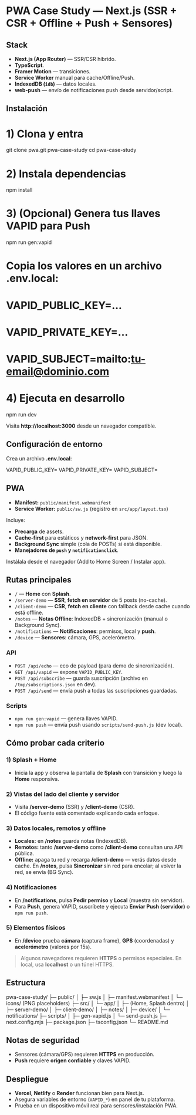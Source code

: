 # PWA Case Study — Next.js (SSR + CSR + Offline + Push + Sensores)

##  Stack

- **Next.js (App Router)** — SSR/CSR híbrido.
- **TypeScript**.
- **Framer Motion** — transiciones.
- **Service Worker** manual para cache/Offline/Push.
- **IndexedDB (`idb`)** — datos locales.
- **web-push** — envío de notificaciones push desde servidor/script.

##  Instalación

# 1) Clona y entra
git clone pwa.git pwa-case-study
cd pwa-case-study

# 2) Instala dependencias
npm install

# 3) (Opcional) Genera tus llaves VAPID para Push
npm run gen:vapid
# Copia los valores en un archivo .env.local:
# VAPID_PUBLIC_KEY=...
# VAPID_PRIVATE_KEY=...
# VAPID_SUBJECT=mailto:tu-email@dominio.com

# 4) Ejecuta en desarrollo
npm run dev

Visita **http://localhost:3000** desde un navegador compatible.

##  Configuración de entorno

Crea un archivo **.env.local**:

VAPID_PUBLIC_KEY=
VAPID_PRIVATE_KEY=
VAPID_SUBJECT=

##  PWA

- **Manifest:** `public/manifest.webmanifest`
- **Service Worker:** `public/sw.js` (registro en `src/app/layout.tsx`)

Incluye:
- **Precarga** de assets.
- **Cache-first** para estáticos y **network-first** para JSON.
- **Background Sync** simple (cola de POSTs) si está disponible.
- **Manejadores de `push` y `notificationclick`**.

Instálala desde el navegador (Add to Home Screen / Instalar app).


##  Rutas principales

- `/` — **Home** con **Splash**.
- `/server-demo` — **SSR**, **fetch en servidor** de 5 posts (no-cache).
- `/client-demo` — **CSR**, **fetch en cliente** con fallback desde cache cuando está offline.
- `/notes` — **Notas Offline**: IndexedDB + sincronización (manual o Background Sync).
- `/notifications` — **Notificaciones**: permisos, local y **push**.
- `/device` — **Sensores**: cámara, GPS, acelerómetro.

### API

- `POST /api/echo` — eco de payload (para demo de sincronización).
- `GET /api/vapid` — expone `VAPID_PUBLIC_KEY`.
- `POST /api/subscribe` — guarda suscripción (archivo en `/tmp/subscriptions.json` en dev).
- `POST /api/send` — envía push a todas las suscripciones guardadas.

### Scripts

- `npm run gen:vapid` — genera llaves VAPID.
- `npm run push` — envía push usando `scripts/send-push.js` (dev local).


##  Cómo probar cada criterio

### 1) Splash + Home
- Inicia la app y observa la pantalla de **Splash** con transición y luego la **Home** responsiva.

### 2) Vistas del lado del cliente y servidor
- Visita **/server-demo** (SSR) y **/client-demo** (CSR).
- El código fuente está comentado explicando cada enfoque.

### 3) Datos locales, remotos y offline
- **Locales:** en **/notes** guarda notas (IndexedDB).
- **Remotos:** tanto **/server-demo** como **/client-demo** consultan una API pública.
- **Offline:** apaga tu red y recarga **/client-demo** — verás datos desde cache. En **/notes**, pulsa **Sincronizar** sin red para encolar; al volver la red, se envía (BG Sync).

### 4) Notificaciones
- En **/notifications**, pulsa **Pedir permiso** y **Local** (muestra sin servidor).
- Para **Push**, genera VAPID, suscríbete y ejecuta **Enviar Push (servidor)** o `npm run push`.

### 5) Elementos físicos
- En **/device** prueba **cámara** (captura frame), **GPS** (coordenadas) y **acelerómetro** (valores por 15s).
> Algunos navegadores requieren **HTTPS** o permisos especiales. En local, usa **localhost** o un túnel HTTPS.

##  Estructura

pwa-case-study/
├─ public/
│  ├─ sw.js
│  ├─ manifest.webmanifest
│  └─ icons/ (PNG placeholders)
├─ src/
│  └─ app/
│     ├─ (Home, Splash dentro)
│     ├─ server-demo/
│     ├─ client-demo/
│     ├─ notes/
│     ├─ device/
│     └─ notifications/
├─ scripts/
│  ├─ gen-vapid.js
│  └─ send-push.js
├─ next.config.mjs
├─ package.json
├─ tsconfig.json
└─ README.md

##  Notas de seguridad

- Sensores (cámara/GPS) requieren **HTTPS** en producción.
- **Push** requiere **origen confiable** y claves VAPID.

##  Despliegue

- **Vercel**, **Netlify** o **Render** funcionan bien para Next.js.
- Asegura variables de entorno (`VAPID_*`) en panel de tu plataforma.
- Prueba en un dispositivo móvil real para sensores/instalación PWA.